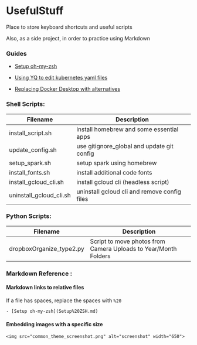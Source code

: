 # UsefulStuff
Place to store keyboard shortcuts and useful scripts

Also, as a side project, in order to practice using Markdown


### Guides

- [Setup oh-my-zsh](Setup_ZSH.md)

- [Using YQ to edit kubernetes yaml files ](Using_YQ.md)

- [Replacing Docker Desktop with alternatives](replacing_docker_desktop.md)



### Shell Scripts:

Filename | Description
------------ | -------------
install_script.sh | install homebrew and some essential apps
update_config.sh | use gitignore_global and update git config
setup_spark.sh | setup spark using homebrew
install_fonts.sh | install additional code fonts
install_gcloud_cli.sh | install gcloud cli (headless script)
uninstall_gcloud_cli.sh | uninstall gcloud cli and remove config files


### Python Scripts:
Filename | Description
------------ | -------------
dropboxOrganize_type2.py | Script to move photos from Camera Uploads to Year/Month Folders


### Markdown Reference :

#### Markdown links to relative files 

If a file has spaces, replace the spaces with `%20`
```
- [Setup oh-my-zsh](Setup%20ZSH.md)
```
#### Embedding images with a specific size
```
<img src="common_theme_screenshot.png" alt="screenshot" width="650">
```

